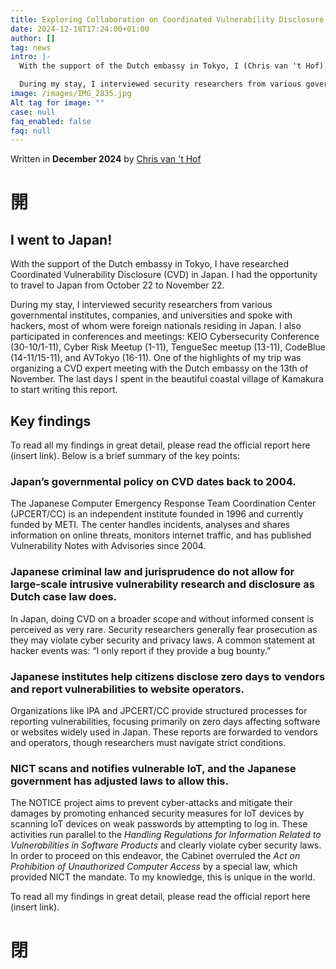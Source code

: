 ```yaml
---
title: Exploring Collaboration on Coordinated Vulnerability Disclosure in Japan
date: 2024-12-18T17:24:00+01:00
author: []
tag: news
intro: |-
  With the support of the Dutch embassy in Tokyo, I (Chris van 't Hof) have researched Coordinated Vulnerability Disclosure (CVD) in Japan. I had the opportunity to travel to Japan from October 22 to November 22. 

  During my stay, I interviewed security researchers from various governmental institutes, companies, and universities and spoke with hackers, most of whom were foreign nationals residing in Japan. I also participated in conferences and meetings: KEIO Cybersecurity Conference (30-10/1-11), Cyber Risk Meetup (1-11), TengueSec meetup (13-11), CodeBlue (14-11/15-11), and AVTokyo (16-11). One of the highlights of my trip was organizing a CVD expert meeting with the Dutch embassy on the 13th of November. The last days I spent in the beautiful coastal village of Kamakura to start writing this report.
image: /images/IMG_2835.jpg
Alt tag for image: ""
case: null
faq_enabled: false
faq: null
---
```

Written in **December 2024** by [Chris van 't Hof](https://www.divd.nl/who-we-are/team/people/chris-van-t-hof/)

# 開

## I went to Japan!

With the support of the Dutch embassy in Tokyo, I have researched Coordinated Vulnerability Disclosure (CVD) in Japan. I had the opportunity to travel to Japan from October 22 to November 22. 

During my stay, I interviewed security researchers from various governmental institutes, companies, and universities and spoke with hackers, most of whom were foreign nationals residing in Japan. I also participated in conferences and meetings: KEIO Cybersecurity Conference (30-10/1-11), Cyber Risk Meetup (1-11), TengueSec meetup (13-11), CodeBlue (14-11/15-11), and AVTokyo (16-11). One of the highlights of my trip was organizing a CVD expert meeting with the Dutch embassy on the 13th of November. The last days I spent in the beautiful coastal village of Kamakura to start writing this report. 

## Key findings

To read all my findings in great detail, please read the official report here (insert link). Below is a brief summary of the key points:

### Japan’s governmental policy on CVD dates back to 2004.

The Japanese Computer Emergency Response Team Coordination Center (JPCERT/CC) is an independent institute founded in 1996 and currently funded by METI. The center handles incidents, analyses and shares information on online threats, monitors internet traffic, and has published Vulnerability Notes with Advisories since 2004.

### Japanese criminal law and jurisprudence do not allow for large-scale intrusive vulnerability research and disclosure as Dutch case law does.

In Japan, doing CVD on a broader scope and without informed consent is perceived as very rare. Security researchers generally fear prosecution as they may violate cyber security and privacy laws. A common statement at hacker events was: “I only report if they provide a bug bounty.”

### Japanese institutes help citizens disclose zero days to vendors and report vulnerabilities to website operators.

Organizations like IPA and JPCERT/CC provide structured processes for reporting vulnerabilities, focusing primarily on zero days affecting software or websites widely used in Japan. These reports are forwarded to vendors and operators, though researchers must navigate strict conditions.

### NICT scans and notifies vulnerable IoT, and the Japanese government has adjusted laws to allow this.

The NOTICE project aims to prevent cyber-attacks and mitigate their damages by promoting enhanced security measures for IoT devices by scanning IoT devices on weak passwords by attempting to log in. These activities run parallel to the _Handling Regulations for Information Related to Vulnerabilities in Software Products_ and clearly violate cyber security laws. In order to proceed on this endeavor, the Cabinet overruled the _Act on Prohibition of Unauthorized Computer Access_ by a special law, which provided NICT the mandate. To my knowledge, this is unique in the world.

To read all my findings in great detail, please read the official report here (insert link).

# 閉
